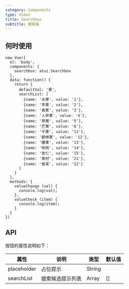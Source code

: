 ```yaml
---
category: Components
type: Views
title: Searchbox
subtitle: 搜索条
---
```



## 何时使用
```
new Vue({
  el: 'body',
  components: {
    searchbox: atui.Searchbox
  },
  data: function() {
    return {
      defaultVal: '果',
      searchList: [
        {name: '水果', value: '1'},
        {name: '苹果', value: '2'},
        {name: '香蕉', value: '3'},
        {name: '人参果', value: '4'},
        {name: '草莓', value: '5'},
        {name: '芒果', value: '6'},
        {name: '干果', value: '11'},
        {name: '碧根果', value: '12'},
        {name: '腰果', value: '13'},
        {name: '核桃', value: '14'},
        {name: '杏仁', value: '15'},
        {name: '素材', value: '21'},
        {name: '香菜', value: '22'}
      ]
    }
  },
  methods: {
    valueChange (val) {
      console.log(val);
    },
    valueCheck (item) {
      console.log(item);
    }
  }
})
```

## API


按钮的属性说明如下：

属性 | 说明 | 类型 | 默认值
-----|-----|-----|------
placeholder | 占位提示 | String | |
searchList | 搜索候选提示列表 | Array | []

